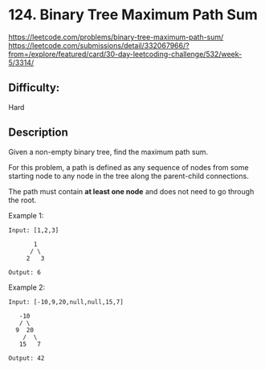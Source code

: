 # 124. Binary Tree Maximum Path Sum

https://leetcode.com/problems/binary-tree-maximum-path-sum/
https://leetcode.com/submissions/detail/332067966/?from=/explore/featured/card/30-day-leetcoding-challenge/532/week-5/3314/

## Difficulty:

Hard

## Description

Given a non-empty binary tree, find the maximum path sum.

For this problem, a path is defined as any sequence of nodes from some 
starting node to any node in the tree along the parent-child connections. 

The path must contain **at least one node** and does not need to go through the root.

Example 1:
```
Input: [1,2,3]

       1
      / \
     2   3

Output: 6
```

Example 2:
```
Input: [-10,9,20,null,null,15,7]

   -10
   / \
  9  20
    /  \
   15   7

Output: 42
```
